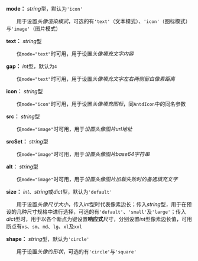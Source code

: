 **mode：** *string*型，默认为`'icon'`

　　用于设置*头像渲染模式*，可选的有`'text'`（文本模式）、`'icon'`（图标模式）与`'image'`（图片模式）

**text：** *string*型

　　仅`mode="text"`时可用，用于设置*头像填充文字内容*

**gap：** *int*型，默认为`4`

　　仅`mode="text"`时可用，用于设置*头像填充文字左右两侧留白像素距离*

**icon：** *string*型

　　仅`mode="icon"`时可用，用于设置*头像填充图标*，同`AntdIcon`中的同名参数

**src：** *string*型

　　仅`mode="image"`时可用，用于*设置头像图片url地址*

**srcSet：** *string*型

　　仅`mode="image"`时可用，用于*设置头像图片base64字符串*

**alt：** *string*型

　　仅`mode="image"`时可用，用于*设置头像图片加载失败时的备选填充文字*

**size：** *int*、*string*或*dict*型，默认为`'default'`

　　用于设置*头像尺寸大小*，传入*int*型时代表像素边长；传入*string*型，用于在预设的几种尺寸规格中进行选择，可选的有`'default'`、`'small'`及`'large'`；传入*dict*型时，用于以各个断点为键设置**响应式**尺寸，分别设置*int*型像素边长值，可用断点有`xs`、`sm`、`md`、`lg`、`xl`及`xxl`

**shape：** *string*型，默认为`'circle'`

　　用于设置*头像的形状*，可选的有`'circle'`与`'square'`